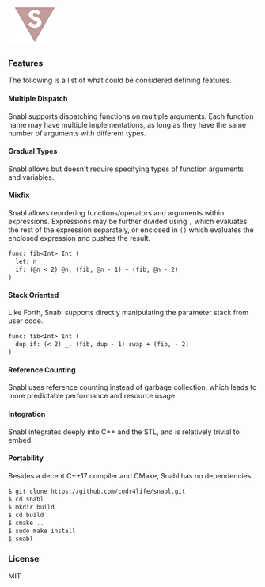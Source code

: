 ![Logo](logo.png?raw=true)

### Features
The following is a list of what could be considered defining features.

#### Multiple Dispatch
Snabl supports dispatching functions on multiple arguments. Each function name may have multiple implementations, as long as they have the same number of arguments with different types.

#### Gradual Types
Snabl allows but doesn't require specifying types of function arguments and variables.

#### Mixfix
Snabl allows reordering functions/operators and arguments within expressions. Expressions may be further divided using ```,``` which evaluates the rest of the expression separately, or enclosed in ```()``` which evaluates the enclosed expression and pushes the result.

```
func: fib<Int> Int (
  let: n _
  if: (@n < 2) @n, (fib, @n - 1) + (fib, @n - 2)
)
```

#### Stack Oriented
Like Forth, Snabl supports directly manipulating the parameter stack from user code.

```
func: fib<Int> Int (
  dup if: (< 2) _, (fib, dup - 1) swap + (fib, - 2)
)
```

#### Reference Counting
Snabl uses reference counting instead of garbage collection, which leads to more predictable performance and resource usage.

#### Integration
Snabl integrates deeply into C++ and the STL, and is relatively trivial to embed.

#### Portability
Besides a decent C++17 compiler and CMake, Snabl has no dependencies.

```
$ git clone https://github.com/codr4life/snabl.git
$ cd snabl
$ mkdir build
$ cd build
$ cmake ..
$ sudo make install
$ snabl
```

### License
MIT